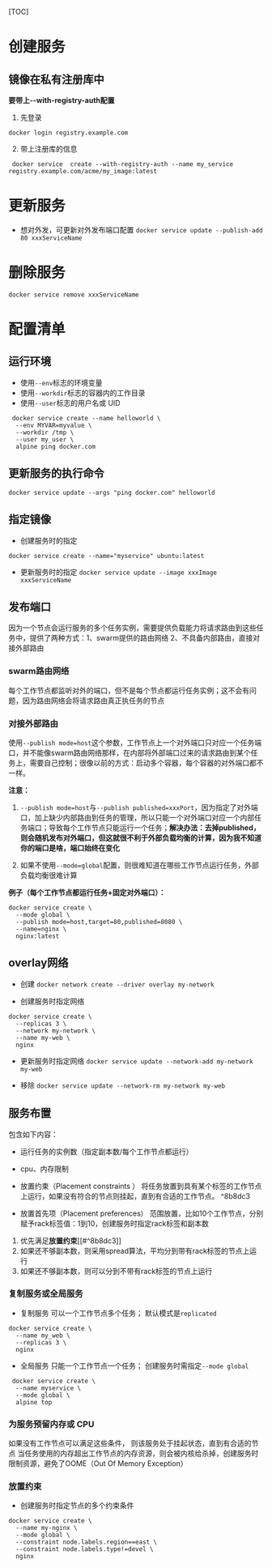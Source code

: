 [TOC]

# 创建服务

## 镜像在私有注册库中
**要带上--with-registry-auth配置**
1. 先登录
```
docker login registry.example.com
```

2. 带上注册库的信息
```
 docker service  create --with-registry-auth --name my_service registry.example.com/acme/my_image:latest
```

# 更新服务
* 想对外发，可更新对外发布端口配置
`docker service update --publish-add 80 xxxServiceName`

# 删除服务
`docker service remove xxxServiceName`

# 配置清单

## 运行环境
-   使用`--env`标志的环境变量
-   使用`--workdir`标志的容器内的工作目录
-   使用`--user`标志的用户名或 UID

```
 docker service create --name helloworld \
  --env MYVAR=myvalue \
  --workdir /tmp \
  --user my_user \
  alpine ping docker.com
```

## 更新服务的执行命令
```
docker service update --args "ping docker.com" helloworld
```

## 指定镜像
* 创建服务时的指定
```
docker service create --name="myservice" ubuntu:latest
```

* 更新服务时的指定
`docker service update --image xxxImage xxxServiceName`

## 发布端口
因为一个节点会运行服务的多个任务实例，需要提供负载能力将请求路由到这些任务中，提供了两种方式：1、swarm提供的路由网络 2、不具备内部路由，直接对接外部路由

### swarm路由网络
每个工作节点都监听对外的端口，但不是每个节点都运行任务实例；这不会有问题，因为路由网络会将请求路由真正执任务的节点

### 对接外部路由
使用`--publish mode=host`这个参数，工作节点上一个对外端口只对应一个任务端口，并不能像swarm路由网络那样，在内部将外部端口过来的请求路由到某个任务上，需要自己控制；很像以前的方式：启动多个容器，每个容器的对外端口都不一样。

**注意：**
1. `--publish mode=host`与`--publish published=xxxPort`，因为指定了对外端口，加上缺少内部路由到任务的管理，所以只能一个对外端口对应一个内部任务端口；导致每个工作节点只能运行一个任务；**解决办法：去掉published，则会随机发布对外端口，但这就很不利于外部负载均衡的计算，因为我不知道你的端口是啥，端口始终在变化**

2. 如果不使用`--mode=global`配置，则很难知道在哪些工作节点运行任务，外部负载均衡很难计算

**例子（每个工作节点都运行任务+固定对外端口）：**
```
docker service create \
  --mode global \
  --publish mode=host,target=80,published=8080 \
  --name=nginx \
  nginx:latest
```

## overlay网络
* 创建
`docker network create --driver overlay my-network`

* 创建服务时指定网络
```
docker service create \
  --replicas 3 \
  --network my-network \
  --name my-web \
  nginx
```

* 更新服务时指定网络
`docker service update --network-add my-network my-web`

* 移除
`docker service update --network-rm my-network my-web`

## 服务布置
包含如下内容：
* 运行任务的实例数（指定副本数/每个工作节点都运行）

* cpu、内存限制

* 放置约束（Placement constraints ）
将任务放置到具有某个标签的工作节点上运行，如果没有符合的节点则挂起，直到有合适的工作节点。
 ^8b8dc3
* 放置首先项（Placement preferences）
范围放置，比如10个工作节点，分别赋予rack标签值：1到10，创建服务时指定rack标签和副本数
1. 优先满足**放置约束**[[#^8b8dc3]]
2. 如果还不够副本数，则采用spread算法，平均分到带有rack标签的节点上运行
3. 如果还不够副本数，则可以分到不带有rack标签的节点上运行

### 复制服务或全局服务
* 复制服务
可以一个工作节点多个任务；
默认模式是`replicated`
```
docker service create \
  --name my_web \
  --replicas 3 \
  nginx
```

* 全局服务
只能一个工作节点一个任务；
创建服务时需指定`--mode global`
```
 docker service create \
  --name myservice \
  --mode global \
  alpine top
```

### 为服务预留内存或 CPU
如果没有工作节点可以满足这些条件， 则该服务处于挂起状态，直到有合适的节点
当任务使用的内存超出工作节点的内存资源，则会被内核给杀掉，创建服务时限制资源，避免了OOME（Out Of Memory Exception）

### 放置约束
* 创建服务时指定节点的多个约束条件
```
docker service create \
  --name my-nginx \
  --mode global \
  --constraint node.labels.region==east \
  --constraint node.labels.type!=devel \
  nginx
```

